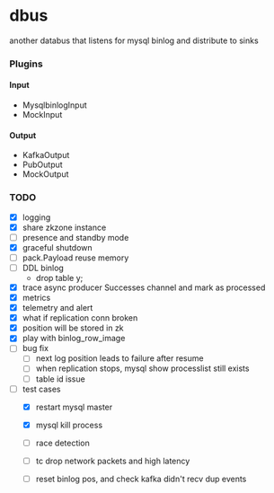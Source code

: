 # dbus
another databus that listens for mysql binlog and distribute to sinks

### Plugins

#### Input

- MysqlbinlogInput
- MockInput

#### Output

- KafkaOutput
- PubOutput
- MockOutput

### TODO

- [X] logging
- [X] share zkzone instance
- [ ] presence and standby mode
- [X] graceful shutdown
- [ ] pack.Payload reuse memory
- [ ] DDL binlog
  - drop table y;
- [X] trace async producer Successes channel and mark as processed
- [X] metrics
- [X] telemetry and alert
- [X] what if replication conn broken
- [X] position will be stored in zk
- [X] play with binlog_row_image
- [ ] bug fix
  - [ ] next log position leads to failure after resume
  - [ ] when replication stops, mysql show processlist still exists
  - [ ] table id issue
- [ ] test cases
  - [X] restart mysql master
  - [X] mysql kill process
  - [ ] race detection
  - [ ] tc drop network packets and high latency
  - [ ] reset binlog pos, and check kafka didn't recv dup events

